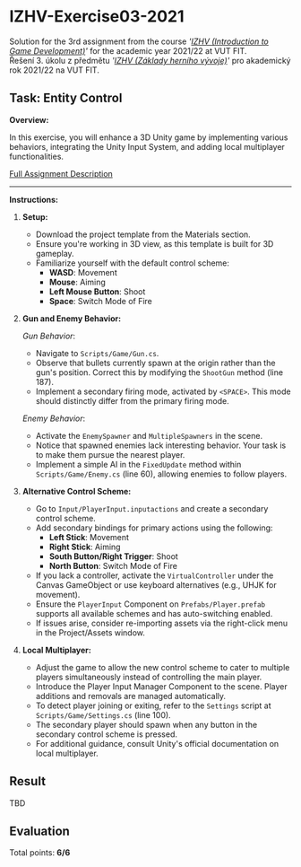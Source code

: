 # IZHV-Exercise03-2021

Solution for the 3rd assignment from the course _'[IZHV (Introduction to Game Development)](https://www.fit.vut.cz/study/course/250838/)'_ for the academic year 2021/22 at VUT FIT. \
Řešení 3. úkolu z předmětu _'[IZHV (Základy herního vývoje)](https://www.fit.vut.cz/study/course/250838/.cs)'_ pro akademický rok 2021/22 na VUT FIT.

## Task: Entity Control

**Overview:**

In this exercise, you will enhance a 3D Unity game by implementing various behaviors, integrating the Unity Input System, and adding local multiplayer functionalities.

[Full Assignment Description](http://cphoto.fit.vutbr.cz/ludo/courses/izhv/exercises/e3/)

---

**Instructions:**

1. **Setup:**

   - Download the project template from the Materials section.
   - Ensure you're working in 3D view, as this template is built for 3D gameplay.
   - Familiarize yourself with the default control scheme:
     - **WASD**: Movement
     - **Mouse**: Aiming
     - **Left Mouse Button**: Shoot
     - **Space**: Switch Mode of Fire

2. **Gun and Enemy Behavior:**

   _Gun Behavior_:

   - Navigate to `Scripts/Game/Gun.cs`.
   - Observe that bullets currently spawn at the origin rather than the gun's position. Correct this by modifying the `ShootGun` method (line 187).
   - Implement a secondary firing mode, activated by `<SPACE>`. This mode should distinctly differ from the primary firing mode.

   _Enemy Behavior_:

   - Activate the `EnemySpawner` and `MultipleSpawners` in the scene.
   - Notice that spawned enemies lack interesting behavior. Your task is to make them pursue the nearest player.
   - Implement a simple AI in the `FixedUpdate` method within `Scripts/Game/Enemy.cs` (line 60), allowing enemies to follow players.

3. **Alternative Control Scheme:**

   - Go to `Input/PlayerInput.inputactions` and create a secondary control scheme.
   - Add secondary bindings for primary actions using the following:
     - **Left Stick**: Movement
     - **Right Stick**: Aiming
     - **South Button/Right Trigger**: Shoot
     - **North Button**: Switch Mode of Fire
   - If you lack a controller, activate the `VirtualController` under the Canvas GameObject or use keyboard alternatives (e.g., UHJK for movement).
   - Ensure the `PlayerInput` Component on `Prefabs/Player.prefab` supports all available schemes and has auto-switching enabled.
   - If issues arise, consider re-importing assets via the right-click menu in the Project/Assets window.

4. **Local Multiplayer:**

   - Adjust the game to allow the new control scheme to cater to multiple players simultaneously instead of controlling the main player.
   - Introduce the Player Input Manager Component to the scene. Player additions and removals are managed automatically.
   - To detect player joining or exiting, refer to the `Settings` script at `Scripts/Game/Settings.cs` (line 100).
   - The secondary player should spawn when any button in the secondary control scheme is pressed.
   - For additional guidance, consult Unity's official documentation on local multiplayer.

## Result

TBD

## Evaluation

Total points: **6/6**
